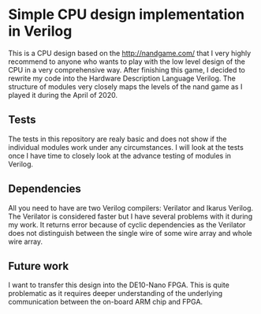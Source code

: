 # Simple CPU design implementation in Verilog

This is a CPU design based on the http://nandgame.com/ that I very highly recommend to anyone who wants to play with the low level design of the CPU in a very comprehensive way. After finishing this game, I decided to rewrite my code into the Hardware Description Language Verilog. The structure of modules very closely maps the levels of the nand game as I played it during the April of 2020.

## Tests

The tests in this repository are realy basic and does not show if the individual modules work under any circumstances. I will look at the tests once I have time to closely look at the advance testing of modules in Verilog.

## Dependencies

All you need to have are two Verilog compilers: Verilator and Ikarus Verilog. The Verilator is considered faster but I have several problems with it during my work. It returns error because of cyclic dependencies as the Verilator does not distinguish between the single wire of some wire array and whole wire array.

## Future work

I want to transfer this design into the DE10-Nano FPGA. This is quite problematic as it requires deeper understanding of the underlying communication between the on-board ARM chip and FPGA.
